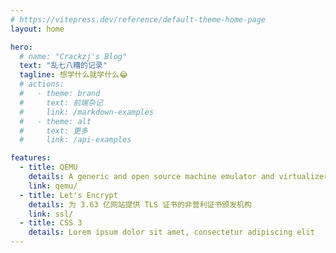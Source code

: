 ```yaml
---
# https://vitepress.dev/reference/default-theme-home-page
layout: home

hero:
  # name: "Crackzj's Blog"
  text: "乱七八糟的记录"
  tagline: 想学什么就学什么😂
  # actions:
  #   - theme: brand
  #     text: 前端杂记
  #     link: /markdown-examples
  #   - theme: alt
  #     text: 更多
  #     link: /api-examples

features:
  - title: QEMU
    details: A generic and open source machine emulator and virtualizer
    link: qemu/
  - title: Let's Encrypt
    details: 为 3.63 亿网站提供 TLS 证书的非营利证书颁发机构
    link: ssl/
  - title: CSS 3
    details: Lorem ipsum dolor sit amet, consectetur adipiscing elit
---
```

